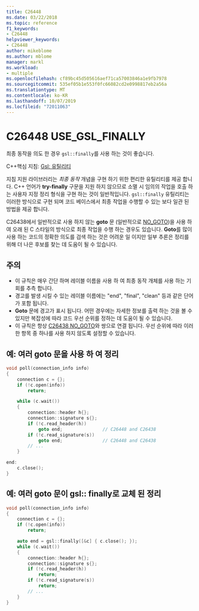```yaml
---
title: C26448
ms.date: 03/22/2018
ms.topic: reference
f1_keywords:
- C26448
helpviewer_keywords:
- C26448
author: mikeblome
ms.author: mblome
manager: markl
ms.workload:
- multiple
ms.openlocfilehash: cf89bc45d505616aef71ca57003846a1e9fb7978
ms.sourcegitcommit: 535ef05b1e553f0fc66082cd2e0998817eb2a56a
ms.translationtype: MT
ms.contentlocale: ko-KR
ms.lasthandoff: 10/07/2019
ms.locfileid: "72011063"
---
```

# <a name="c26448-use_gsl_finally"></a>C26448 USE_GSL_FINALLY

최종 동작을 의도 한 경우 `gsl::finally`를 사용 하는 것이 좋습니다.

C++핵심 지침: [Gsl: 유틸리티](https://github.com/isocpp/CppCoreGuidelines/blob/master/CppCoreGuidelines.md#SS-utilities)

지침 지원 라이브러리는 *최종 동작* 개념을 구현 하기 위한 편리한 유틸리티를 제공 합니다. C++ 언어가 **try-finally** 구문을 지원 하지 않으므로 소멸 시 임의의 작업을 호출 하는 사용자 지정 정리 형식을 구현 하는 것이 일반적입니다. `gsl::finally` 유틸리티는 이러한 방식으로 구현 되며 코드 베이스에서 최종 작업을 수행할 수 있는 보다 일관 된 방법을 제공 합니다.

C26438에서 일반적으로 사용 하지 않는 **goto** 문 (일반적으로 [NO_GOTO](c26438.md))을 사용 하 여 오래 된 C 스타일의 방식으로 최종 작업을 수행 하는 경우도 있습니다. **Goto**를 많이 사용 하는 코드의 정확한 의도를 검색 하는 것은 어려운 일 이지만 일부 추론은 정리를 위해 더 나은 후보를 찾는 데 도움이 될 수 있습니다.

## <a name="remarks"></a>주의

- 이 규칙은 매우 간단 하며 레이블 이름을 사용 하 여 최종 동작 개체를 사용 하는 기회를 추측 합니다.
- 경고를 발생 시킬 수 있는 레이블 이름에는 "end", "final", "clean" 등과 같은 단어가 포함 됩니다.
- **Goto** 문에 경고가 표시 됩니다. 어떤 경우에는 자세한 정보를 출력 하는 것을 볼 수 있지만 복잡성에 따라 코드 우선 순위를 정하는 데 도움이 될 수 있습니다.
- 이 규칙은 항상 [C26438 NO_GOTO](c26438.md)와 쌍으로 연결 됩니다. 우선 순위에 따라 이러한 항목 중 하나를 사용 하지 않도록 설정할 수 있습니다.

## <a name="example-cleanup-with-multiple-goto-statements"></a>예: 여러 goto 문을 사용 하 여 정리

```cpp
void poll(connection_info info)
{
    connection c = {};
    if (!c.open(info))
        return;

    while (c.wait())
    {
        connection::header h{};
        connection::signature s{};
        if (!c.read_header(h))
            goto end;               // C26448 and C26438
        if (!c.read_signature(s))
            goto end;               // C26448 and C26438
        // ...
    }

end:
    c.close();
}
```

## <a name="example-cleanup-with-multiple-goto-statements-replaced-by-gslfinally"></a>예: 여러 goto 문이 gsl:: finally로 교체 된 정리

```cpp
void poll(connection_info info)
{
    connection c = {};
    if (!c.open(info))
        return;

    auto end = gsl::finally([&c] { c.close(); });
    while (c.wait())
    {
        connection::header h{};
        connection::signature s{};
        if (!c.read_header(h))
            return;
        if (!c.read_signature(s))
            return;
        // ...
    }
}
```
